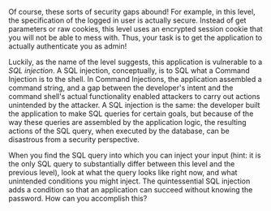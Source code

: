Of course, these sorts of security gaps abound!
For example, in this level, the specification of the logged in user is actually secure.
Instead of get parameters or raw cookies, this level uses an encrypted session cookie that you will not be able to mess with.
Thus, your task is to get the application to actually authenticate you as admin!

Luckily, as the name of the level suggests, this application is vulnerable to a _SQL injection_.
A SQL injection, conceptually, is to SQL what a Command Injection is to the shell.
In Command Injections, the application assembled a command string, and a gap between the developer's intent and the command shell's actual functionality enabled attackers to carry out actions unintended by the attacker.
A SQL injection is the same: the developer built the application to make SQL queries for certain goals, but because of the way these queries are assembled by the application logic, the resulting actions of the SQL query, when executed by the database, can be disastrous from a security perspective.

When you find the SQL query into which you can inject your input (hint: it is the only SQL query to substantially differ between this level and the previous level), look at what the query looks like right now, and what unintended conditions you might inject.
The quintessential SQL injection adds a condition so that an application can succeed without knowing the password.
How can you accomplish this?
